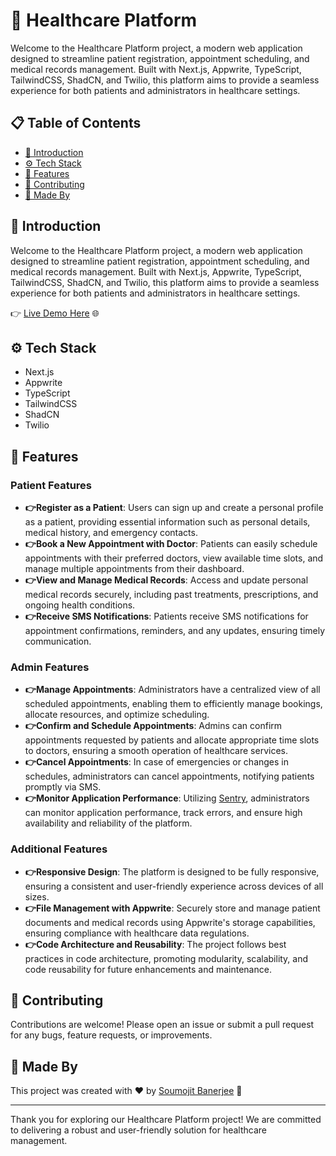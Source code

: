 # 🏥 Healthcare Platform

Welcome to the Healthcare Platform project, a modern web application designed to streamline patient registration, appointment scheduling, and medical records management. Built with Next.js, Appwrite, TypeScript, TailwindCSS, ShadCN, and Twilio, this platform aims to provide a seamless experience for both patients and administrators in healthcare settings.
## 📋 Table of Contents
- [🤖 Introduction](#-introduction)
- [⚙️ Tech Stack](#️-tech-stack)
- [🔋 Features](#-features)
- [📝 Contributing](#-contributing)
- [🚀 Made By](#-made-by)

## 🤖 Introduction
Welcome to the Healthcare Platform project, a modern web application designed to streamline patient registration, appointment scheduling, and medical records management. Built with Next.js, Appwrite, TypeScript, TailwindCSS, ShadCN, and Twilio, this platform aims to provide a seamless experience for both patients and administrators in healthcare settings.

👉 [Live Demo Here](https://healthcare-carepulse.vercel.app/) 🌐

## ⚙️ Tech Stack
- Next.js
- Appwrite
- TypeScript
- TailwindCSS
- ShadCN
- Twilio

## 🔋 Features

### Patient Features
- **👉Register as a Patient**: Users can sign up and create a personal profile as a patient, providing essential information such as personal details, medical history, and emergency contacts.
- **👉Book a New Appointment with Doctor**: Patients can easily schedule appointments with their preferred doctors, view available time slots, and manage multiple appointments from their dashboard.
- **👉View and Manage Medical Records**: Access and update personal medical records securely, including past treatments, prescriptions, and ongoing health conditions.
- **👉Receive SMS Notifications**: Patients receive SMS notifications for appointment confirmations, reminders, and any updates, ensuring timely communication.

### Admin Features
- **👉Manage Appointments**: Administrators have a centralized view of all scheduled appointments, enabling them to efficiently manage bookings, allocate resources, and optimize scheduling.
- **👉Confirm and Schedule Appointments**: Admins can confirm appointments requested by patients and allocate appropriate time slots to doctors, ensuring a smooth operation of healthcare services.
- **👉Cancel Appointments**: In case of emergencies or changes in schedules, administrators can cancel appointments, notifying patients promptly via SMS.
- **👉Monitor Application Performance**: Utilizing [Sentry](https://sentry.io/), administrators can monitor application performance, track errors, and ensure high availability and reliability of the platform.

### Additional Features
- **👉Responsive Design**: The platform is designed to be fully responsive, ensuring a consistent and user-friendly experience across devices of all sizes.
- **👉File Management with Appwrite**: Securely store and manage patient documents and medical records using Appwrite's storage capabilities, ensuring compliance with healthcare data regulations.
- **👉Code Architecture and Reusability**: The project follows best practices in code architecture, promoting modularity, scalability, and code reusability for future enhancements and maintenance.

## 📝 Contributing

Contributions are welcome! Please open an issue or submit a pull request for any bugs, feature requests, or improvements.

## 🚀 Made By

This project was created with ❤️ by [Soumojit Banerjee](https://github.com/masterSoumojit007) 🚀

---

Thank you for exploring our Healthcare Platform project! We are committed to delivering a robust and user-friendly solution for healthcare management.

